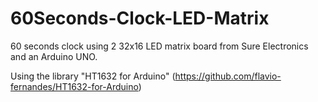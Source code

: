 60Seconds-Clock-LED-Matrix
==========================

60 seconds clock using 2 32x16 LED matrix board from Sure Electronics and an Arduino UNO.

Using the library "HT1632 for Arduino" (https://github.com/flavio-fernandes/HT1632-for-Arduino)

